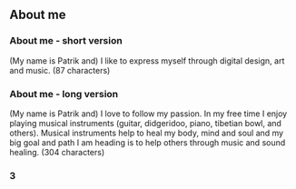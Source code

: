 ## About me

### About me - short version
(My name is Patrik and) I like to express myself through digital design, art and music. (87 characters)
                                                                                      
### About me - long version
(My name is Patrik and) I love to follow my passion. In my free time I enjoy playing musical instruments (guitar, didgeridoo, piano, tibetian bowl, and others). Musical instruments help to heal my body, mind and soul and my big goal and path I am heading is to help others through music and sound healing. (304 characters)

### 3
